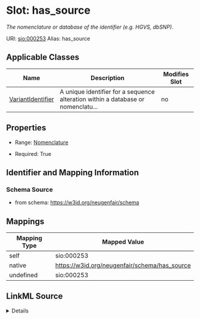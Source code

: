 

# Slot: has_source 


_The nomenclature or database of the identifier (e.g. HGVS, dbSNP)._





URI: [sio:000253](http://semanticscience.org/resource/SIO_000253)
Alias: has_source

<!-- no inheritance hierarchy -->





## Applicable Classes

| Name | Description | Modifies Slot |
| --- | --- | --- |
| [VariantIdentifier](VariantIdentifier.md) | A unique identifier for a sequence alteration within a database or nomenclatu... |  no  |






## Properties

* Range: [Nomenclature](Nomenclature.md)

* Required: True




## Identifier and Mapping Information






### Schema Source


* from schema: https://w3id.org/neugenfair/schema




## Mappings

| Mapping Type | Mapped Value |
| ---  | ---  |
| self | sio:000253 |
| native | https://w3id.org/neugenfair/schema/has_source |
| undefined | sio:000253 |




## LinkML Source

<details>
```yaml
name: has_source
description: The nomenclature or database of the identifier (e.g. HGVS, dbSNP).
from_schema: https://w3id.org/neugenfair/schema
mappings:
- sio:000253
rank: 1000
domain: VariantIdentifier
slot_uri: sio:000253
alias: has_source
domain_of:
- VariantIdentifier
range: Nomenclature
required: true

```
</details>